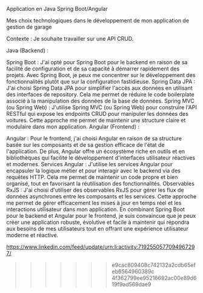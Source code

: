 
Application en Java Spring Boot/Angular 



Mes choix technologiques dans le développement de mon application de gestion de garage

Contexte : Je souhaite travailler sur une API CRUD.

Java (Backend) :

Spring Boot : J'ai opté pour Spring Boot pour le backend en raison de sa facilité de configuration et de sa capacité à démarrer rapidement des projets. Avec Spring Boot, je peux me concentrer sur le développement des fonctionnalités plutôt que sur la configuration fastidieuse.
Spring Data JPA : J'ai choisi Spring Data JPA pour simplifier l'accès aux données en utilisant des interfaces de repository. Cela me permet de réduire le code boilerplate associé à la manipulation des données de la base de données.
Spring MVC (ou Spring Web) : J'utilise Spring MVC (ou Spring Web) pour construire l'API RESTful qui expose les endpoints CRUD pour manipuler les données des voitures. Cette approche me permet de maintenir une structure claire et modulaire dans mon application.
Angular (Frontend) :

Angular : Pour le frontend, j'ai choisi Angular en raison de sa structure basée sur les composants et de sa gestion efficace de l'état de l'application. De plus, Angular offre un écosystème riche en outils et en bibliothèques qui facilite le développement d'interfaces utilisateur réactives et modernes.
Services Angular : J'utilise les services Angular pour encapsuler la logique métier et pour interagir avec le backend via des requêtes HTTP. Cela me permet de maintenir un code propre et bien organisé, tout en favorisant la réutilisation des fonctionnalités.
Observables RxJS : J'ai choisi d'utiliser des observables RxJS pour gérer les flux de données asynchrones entre les composants et les services. Cette approche me permet de gérer efficacement les mises à jour en temps réel et les interactions utilisateur dans mon application.
En combinant Spring Boot pour le backend et Angular pour le frontend, je suis convaincue que je peux créer une application robuste, évolutive et facile à maintenir qui répondra aux besoins de mes utilisateurs tout en offrant une expérience utilisateur moderne et réactive.

https://www.linkedin.com/feed/update/urn:li:activity:7192550577094967297/
>>>>>>> e9cac809408c742132a2cdb65efeb6564960389c
>>>>>>> 4f362799ee95216692ac00e89d619f9ad569dae9
